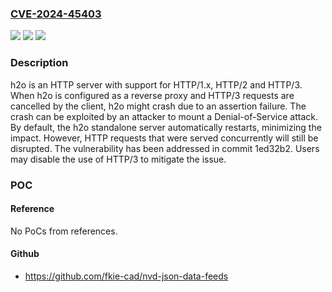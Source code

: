 ### [CVE-2024-45403](https://cve.mitre.org/cgi-bin/cvename.cgi?name=CVE-2024-45403)
![](https://img.shields.io/static/v1?label=Product&message=h2o&color=blue)
![](https://img.shields.io/static/v1?label=Version&message=%3E%3D%2016b13eee8ad7895b4fe3fcbcabee53bd52782562%2C%20%3C%201ed32b23f999acf0c5029f09c8525f93eb1d354c%20&color=brightgreen)
![](https://img.shields.io/static/v1?label=Vulnerability&message=CWE-617%3A%20Reachable%20Assertion&color=brightgreen)

### Description

h2o is an HTTP server with support for HTTP/1.x, HTTP/2 and HTTP/3. When h2o is configured as a reverse proxy and HTTP/3 requests are cancelled by the client, h2o might crash due to an assertion failure. The crash can be exploited by an attacker to mount a Denial-of-Service attack. By default, the h2o standalone server automatically restarts, minimizing the impact. However, HTTP requests that were served concurrently will still be disrupted. The vulnerability has been addressed in commit 1ed32b2. Users may disable the use of HTTP/3 to mitigate the issue.

### POC

#### Reference
No PoCs from references.

#### Github
- https://github.com/fkie-cad/nvd-json-data-feeds

